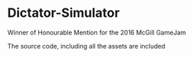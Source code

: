# Dictator-Simulator
Winner of Honourable Mention for the 2016 McGill GameJam

The source code, including all the assets are included
